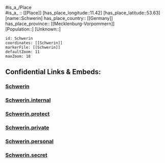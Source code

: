 ﻿---
location: [53.63,11.42] 
mapzoom: [7,12] 
mapmarker: city 
type: City
tags:
- geo/City


SpocWebEntityId: 34113
isDeleted: false
confidential: public

---
#is_a_/Place  
#is_a_ :: [[Place]] 
[has_place_longitude::11.42] 
[has_place_latitude::53.63] 
[name::Schwerin] 
has_place_country:: [[Germany]]  
has_place_province:: [[Mecklenburg-Vorpommern]]  
[Population::] 
[Unknown::] 


```leaflet
id: Schwerin
coordinates: [[Schwerin]] 
markerFile: [[Schwerin]] 
defaultZoom: 11 
maxZoom: 18
```


## Confidential Links & Embeds: 

### [Schwerin](/_public/Earth/Continent/Europe/Europe~Central/Germany/Germany~East/Mecklenburg-Vorpommern/counties~MV/Schwerin.md) 

### [Schwerin.internal](/_internal/Earth/Continent/Europe/Europe~Central/Germany/Germany~East/Mecklenburg-Vorpommern/counties~MV/Schwerin.internal.md) 

### [Schwerin.protect](/_protect/Earth/Continent/Europe/Europe~Central/Germany/Germany~East/Mecklenburg-Vorpommern/counties~MV/Schwerin.protect.md) 

### [Schwerin.private](/_private/Earth/Continent/Europe/Europe~Central/Germany/Germany~East/Mecklenburg-Vorpommern/counties~MV/Schwerin.private.md) 

### [Schwerin.personal](/_personal/Earth/Continent/Europe/Europe~Central/Germany/Germany~East/Mecklenburg-Vorpommern/counties~MV/Schwerin.personal.md) 

### [Schwerin.secret](/_secret/Earth/Continent/Europe/Europe~Central/Germany/Germany~East/Mecklenburg-Vorpommern/counties~MV/Schwerin.secret.md) 
